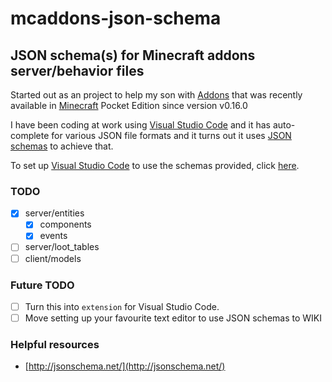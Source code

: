 # mcaddons-json-schema
## JSON schema(s) for Minecraft addons server/behavior files

Started out as an project to help my son with [Addons](https://minecraft.net/en/addons/) that was recently available in [Minecraft](https://minecraft.net/) Pocket Edition since version v0.16.0

I have been coding at work using [Visual Studio Code](https://code.visualstudio.com) and it has auto-complete for various JSON file formats and it turns out it uses [JSON schemas](https://spacetelescope.github.io/understanding-json-schema/) to achieve that.

To set up [Visual Studio Code](https://code.visualstudio.com) to use the schemas provided, click [here](
https://code.visualstudio.com/docs/languages/json#_json-schemas-settings). 

### TODO
- [x] server/entities
  - [x] components
  - [x] events
- [ ] server/loot_tables
- [ ] client/models

### Future TODO
- [ ] Turn this into `extension` for Visual Studio Code.
- [ ] Move setting up your favourite text editor to use JSON schemas to WIKI

### Helpful resources
- [http://jsonschema.net/](http://jsonschema.net/)
